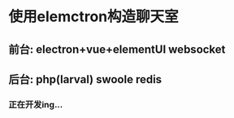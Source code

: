 # 使用elemctron构造聊天室
## 前台: electron+vue+elementUI	websocket
## 后台: php(larval) swoole redis
### 正在开发ing...
